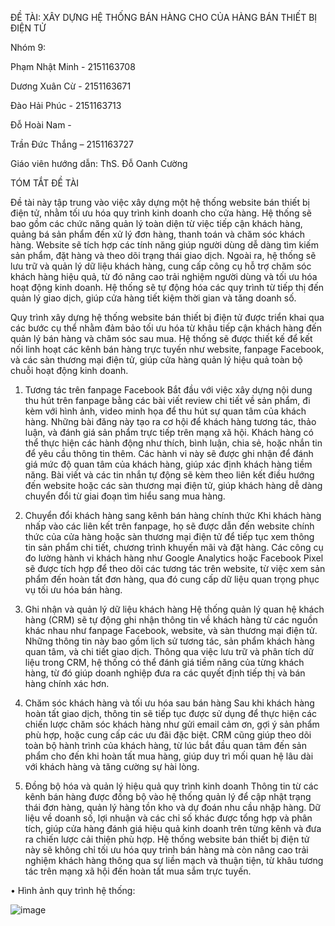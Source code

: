 ĐỀ TÀI: XÂY DỰNG HỆ THỐNG BÁN HÀNG CHO CỦA HÀNG BÁN THIẾT BỊ ĐIỆN TỬ

Nhóm 9:

Phạm Nhật Minh - 2151163708

Dương Xuân Cừ - 2151163671

Đào Hải Phúc - 2151163713

Đỗ Hoài Nam - 

Trần Đức Thắng – 2151163727




Giáo viên hướng dẫn: ThS. Đỗ Oanh Cường
 

TÓM TẮT ĐỀ TÀI

Đề tài này tập trung vào việc xây dựng một hệ thống website bán thiết bị điện tử, nhằm tối ưu hóa quy trình kinh doanh cho cửa hàng. Hệ thống sẽ bao gồm các chức năng quản lý toàn diện từ việc tiếp cận khách hàng, quảng bá sản phẩm đến xử lý đơn hàng, thanh toán và chăm sóc khách hàng. Website sẽ tích hợp các tính năng giúp người dùng dễ dàng tìm kiếm sản phẩm, đặt hàng và theo dõi trạng thái giao dịch.
Ngoài ra, hệ thống sẽ lưu trữ và quản lý dữ liệu khách hàng, cung cấp công cụ hỗ trợ chăm sóc khách hàng hiệu quả, từ đó nâng cao trải nghiệm người dùng và tối ưu hóa hoạt động kinh doanh. Hệ thống sẽ tự động hóa các quy trình từ tiếp thị đến quản lý giao dịch, giúp cửa hàng tiết kiệm thời gian và tăng doanh số.
 
Quy trình xây dựng hệ thống website bán thiết bị điện tử được triển khai qua các bước cụ thể nhằm đảm bảo tối ưu hóa từ khâu tiếp cận khách hàng đến quản lý bán hàng và chăm sóc sau mua. Hệ thống sẽ được thiết kế để kết nối linh hoạt các kênh bán hàng trực tuyến như website, fanpage Facebook, và các sàn thương mại điện tử, giúp cửa hàng quản lý hiệu quả toàn bộ chuỗi hoạt động kinh doanh.

1. Tương tác trên fanpage Facebook
Bắt đầu với việc xây dựng nội dung thu hút trên fanpage bằng các bài viết review chi tiết về sản phẩm, đi kèm với hình ảnh, video minh họa để thu hút sự quan tâm của khách hàng. Những bài đăng này tạo ra cơ hội để khách hàng tương tác, thảo luận, và đánh giá sản phẩm trực tiếp trên mạng xã hội.
Khách hàng có thể thực hiện các hành động như thích, bình luận, chia sẻ, hoặc nhắn tin để yêu cầu thông tin thêm. Các hành vi này sẽ được ghi nhận để đánh giá mức độ quan tâm của khách hàng, giúp xác định khách hàng tiềm năng.
Bài viết và các tin nhắn tự động sẽ kèm theo liên kết điều hướng đến website hoặc các sàn thương mại điện tử, giúp khách hàng dễ dàng chuyển đổi từ giai đoạn tìm hiểu sang mua hàng.

2. Chuyển đổi khách hàng sang kênh bán hàng chính thức
Khi khách hàng nhấp vào các liên kết trên fanpage, họ sẽ được dẫn đến website chính thức của cửa hàng hoặc sàn thương mại điện tử để tiếp tục xem thông tin sản phẩm chi tiết, chương trình khuyến mãi và đặt hàng.
Các công cụ đo lường hành vi khách hàng như Google Analytics hoặc Facebook Pixel sẽ được tích hợp để theo dõi các tương tác trên website, từ việc xem sản phẩm đến hoàn tất đơn hàng, qua đó cung cấp dữ liệu quan trọng phục vụ tối ưu hóa bán hàng.

3. Ghi nhận và quản lý dữ liệu khách hàng
Hệ thống quản lý quan hệ khách hàng (CRM) sẽ tự động ghi nhận thông tin về khách hàng từ các nguồn khác nhau như fanpage Facebook, website, và sàn thương mại điện tử. Những thông tin này bao gồm lịch sử tương tác, sản phẩm khách hàng quan tâm, và chi tiết giao dịch.
Thông qua việc lưu trữ và phân tích dữ liệu trong CRM, hệ thống có thể đánh giá tiềm năng của từng khách hàng, từ đó giúp doanh nghiệp đưa ra các quyết định tiếp thị và bán hàng chính xác hơn.


4. Chăm sóc khách hàng và tối ưu hóa sau bán hàng
Sau khi khách hàng hoàn tất giao dịch, thông tin sẽ tiếp tục được sử dụng để thực hiện các chiến lược chăm sóc khách hàng như gửi email cảm ơn, gợi ý sản phẩm phù hợp, hoặc cung cấp các ưu đãi đặc biệt.
CRM cũng giúp theo dõi toàn bộ hành trình của khách hàng, từ lúc bắt đầu quan tâm đến sản phẩm cho đến khi hoàn tất mua hàng, giúp duy trì mối quan hệ lâu dài với khách hàng và tăng cường sự hài lòng.

5. Đồng bộ hóa và quản lý hiệu quả quy trình kinh doanh
Thông tin từ các kênh bán hàng được đồng bộ vào hệ thống quản lý để cập nhật trạng thái đơn hàng, quản lý hàng tồn kho và dự đoán nhu cầu nhập hàng.
Dữ liệu về doanh số, lợi nhuận và các chỉ số khác được tổng hợp và phân tích, giúp cửa hàng đánh giá hiệu quả kinh doanh trên từng kênh và đưa ra chiến lược cải thiện phù hợp.
Hệ thống website bán thiết bị điện tử này sẽ không chỉ tối ưu hóa quy trình bán hàng mà còn nâng cao trải nghiệm khách hàng thông qua sự liền mạch và thuận tiện, từ khâu tương tác trên mạng xã hội đến hoàn tất mua sắm trực tuyến.

•	Hình ảnh quy trình hệ thống:

![image](https://github.com/user-attachments/assets/919eafff-d99f-4b19-a506-808be428581a)

